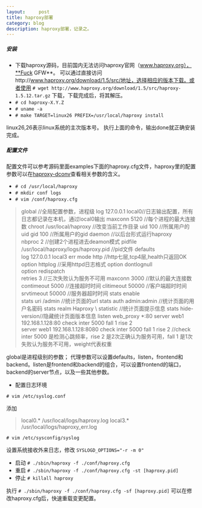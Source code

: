 ```yaml
---
layout:     post
title: haproxy部署
category: blog
description: haproxy部署，记录之。
---
```


##### 安装

+ 下载haproxy源码，目前国内无法访问haproxy官网（www.haproxy.org），**Fuck GFW**。
 可以通过直接访问http://www.haproxy.org/download/1.5/src/地址，选择相应的版本下载。或者使用
  `# wget http://www.haproxy.org/download/1.5/src/haproxy-1.5.12.tar.gz`
下载，下载完成后，将其解压。
+ `# cd haproxy-X.Y.Z`
+ `# uname -a`
+ `# make TARGET=linux26 PREFIX=/usr/local/haproxy install`

linux26,26表示linux系统的主次版本号。
执行上面的命令，输出done就正确安装完成。

##### 配置文件

配置文件可以参考源码里面examples下面的haproxy.cfg文件，haproxy里的配置参数可以在[haproxy-dconv](http://cbonte.github.io/haproxy-dconv/index.html)查看相关参数的含义。

+ `# cd /usr/local/haproxy`
+ `# mkdir conf logs`
+ `# vim /conf/haproxy.cfg`

>	 global  //全局配置参数，进程级
	     log 127.0.0.1 local0//日志输出配置，所有日志都记录在本机，通过local0输出
	     maxconn  5120  //每个进程的最大连接数 
	     chroot   /usr/local/haproxy  //改变当前工作目录
	     uid      100  //所属用户的uid
	     gid      100  //所属用户的gid
	     daemon  //以后台形式运行haproxy   
	     nbproc   2  //创建2个进程进去deamon模式
	     pidfile  /usr/local/haproxy/logs/haproxy.pid  //pid文件
	 defaults  
	     log     127.0.0.1  local3  err
	     mode    http  //http七层,tcp4层,health只返回OK
	     option  httplog  //采用httpd日志格式
	     option  dontlognull  
	     option  redispatch  
	     retries 3  //三次失败认为服务不可用
	     maxconn 3000  //默认的最大连接数
	     contimeout 5000  //连接超时时间
	     clitimeout 50000  //客户端超时时间
	     srvtimeout 50000  //服务器超时时间
	     stats enable  
	     stats uri /admin  //统计页面的url
	     stats auth admin:admin  //统计页面的用户名密码
	     stats realm Haproxy \ statistic  //统计页面提示信息
	     stats hide-version//隐藏统计页面版本信息
	 listen web_proxy *:80
		 server web1 192.168.1.128:80 check inter 5000 fall 1 rise 2  
		 server web1 192.168.1.128:8080 check inter 5000 fall 1 rise 2
	//check inter 5000 是检测心跳频率，rise 2 是2次正确认为服务可用，fall 1 是1次失败认为服务不可用，weight代表权重

global是进程级别的参数；
代理参数可以设置defaults，listen，frontend和backend。listen是frontend和backend的组合，可以设置frontend的端口，backend的server节点，以及一些其他参数。

+ 配置日志环境

`# vim /etc/syslog.conf `

添加

>	local0.*        /usr/local/logs/haproxy.log 
>	local3.*        /usr/local/logs/haproxy_err.log 

`# vim /etc/sysconfig/syslog`

设置系统接收外来日志，修改
 `SYSLOGD_OPTIONS="-r -m 0"`

+ 启动
`# ./sbin/haproxy -f ./conf/haproxy.cfg`
+ 重启
`# ./sbin/haproxy -f ./conf/haproxy.cfg -st [haproxy.pid]`
+ 停止
`# killall haproxy`

执行
 `# ./sbin/haproxy -f ./conf/haproxy.cfg -sf [haproxy.pid]` 
可以在修改haproxy.cfg后，快速重载变更配置。

